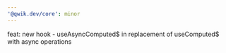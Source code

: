 ```yaml
---
'@qwik.dev/core': minor
---
```


feat: new hook - useAsyncComputed$ in replacement of useComputed$ with async operations
